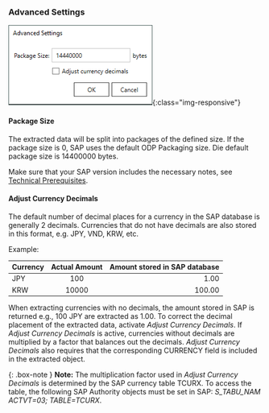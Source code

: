 ### Advanced Settings

![ODP Advanced Settings](/img/content/odp/advanced-settings.png){:class="img-responsive"}

#### Package Size
The extracted data will be split into packages of the defined size. 
If the package size is 0, SAP uses the default ODP Packaging size.
Die default package size is 14400000 bytes.

Make sure that your SAP version includes the necessary notes, see [Technical Prerequisites](../odp#technical-prerequisites). <br>

#### Adjust Currency Decimals

The default number of decimal places for a currency in the SAP database is generally 2 decimals.
Currencies that do not have decimals are also stored in this format, e.g. JPY, VND, KRW, etc.

Example:

| Currency        | Actual Amount          | Amount stored in SAP database |
| ------------- |:-------------:| -----:|
| JPY | 100	|1.00|
| KRW | 10000	|100.00|

When extracting currencies with no decimals, the amount stored in SAP is returned e.g., 100 JPY are extracted as 1.00.
To correct the decimal placement of the extracted data, activate *Adjust Currency Decimals*.
If *Adjust Currency Decimals* is active, currencies without decimals are multiplied by a factor that balances out the decimals.
*Adjust Currency Decimals* also requires that the corresponding CURRENCY field is included in the extracted object.


{: .box-note }
**Note:** The multiplication factor used in *Adjust Currency Decimals* is determined by the SAP currency table TCURX. 
To access the table, the following SAP Authority objects must be set in SAP: *S_TABU_NAM	ACTVT=03; TABLE=TCURX*.
